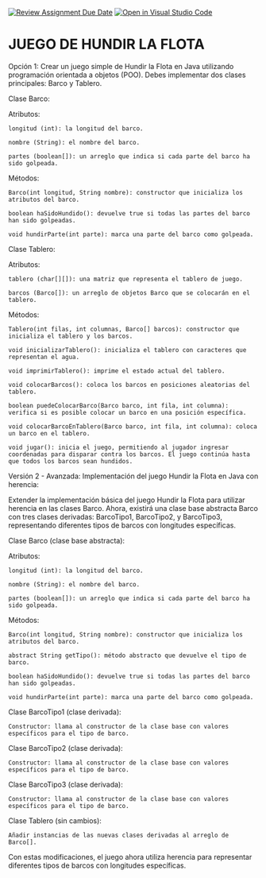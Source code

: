 [![Review Assignment Due Date](https://classroom.github.com/assets/deadline-readme-button-24ddc0f5d75046c5622901739e7c5dd533143b0c8e959d652212380cedb1ea36.svg)](https://classroom.github.com/a/6SoZHdOA)
[![Open in Visual Studio Code](https://classroom.github.com/assets/open-in-vscode-718a45dd9cf7e7f842a935f5ebbe5719a5e09af4491e668f4dbf3b35d5cca122.svg)](https://classroom.github.com/online_ide?assignment_repo_id=13725665&assignment_repo_type=AssignmentRepo)
# JUEGO DE HUNDIR LA FLOTA
Opción 1: Crear un juego simple de Hundir la Flota en Java utilizando programación orientada a objetos (POO). Debes implementar dos clases principales: Barco y Tablero.

Clase Barco:

Atributos:  

	longitud (int): la longitud del barco.  
 
	nombre (String): el nombre del barco.  
 
	partes (boolean[]): un arreglo que indica si cada parte del barco ha sido golpeada.  
 

Métodos:  

	Barco(int longitud, String nombre): constructor que inicializa los atributos del barco.  
 
	boolean haSidoHundido(): devuelve true si todas las partes del barco han sido golpeadas.  
 
	void hundirParte(int parte): marca una parte del barco como golpeada.  
 

Clase Tablero:

Atributos:  

	tablero (char[][]): una matriz que representa el tablero de juego.  
 
	barcos (Barco[]): un arreglo de objetos Barco que se colocarán en el tablero.  
 

Métodos:  

	Tablero(int filas, int columnas, Barco[] barcos): constructor que inicializa el tablero y los barcos.  
 
	void inicializarTablero(): inicializa el tablero con caracteres que representan el agua.  
 
	void imprimirTablero(): imprime el estado actual del tablero.  
 
	void colocarBarcos(): coloca los barcos en posiciones aleatorias del tablero.  
 
	boolean puedeColocarBarco(Barco barco, int fila, int columna): verifica si es posible colocar un barco en una posición específica.  
 
	void colocarBarcoEnTablero(Barco barco, int fila, int columna): coloca un barco en el tablero.  
 
	void jugar(): inicia el juego, permitiendo al jugador ingresar coordenadas para disparar contra los barcos. El juego continúa hasta que todos los barcos sean hundidos.  
 


Versión 2 - Avanzada: Implementación del juego Hundir la Flota en Java con herencia:  


Extender la implementación básica del juego Hundir la Flota para utilizar herencia en las clases Barco. Ahora, existirá una clase base abstracta Barco con tres clases derivadas: BarcoTipo1, BarcoTipo2, y BarcoTipo3, representando diferentes tipos de barcos con longitudes específicas.  


Clase Barco (clase base abstracta):

Atributos:  

	longitud (int): la longitud del barco.  
 
	nombre (String): el nombre del barco.  
 
	partes (boolean[]): un arreglo que indica si cada parte del barco ha sido golpeada.  
 

Métodos:  

	Barco(int longitud, String nombre): constructor que inicializa los atributos del barco.  
 
	abstract String getTipo(): método abstracto que devuelve el tipo de barco.  
 
	boolean haSidoHundido(): devuelve true si todas las partes del barco han sido golpeadas.  
 
	void hundirParte(int parte): marca una parte del barco como golpeada.  
 

Clase BarcoTipo1 (clase derivada):  


	Constructor: llama al constructor de la clase base con valores específicos para el tipo de barco.  
 

Clase BarcoTipo2 (clase derivada):   


	Constructor: llama al constructor de la clase base con valores específicos para el tipo de barco.  
 

Clase BarcoTipo3 (clase derivada):  


	Constructor: llama al constructor de la clase base con valores específicos para el tipo de barco.  
 

Clase Tablero (sin cambios):  


	Añadir instancias de las nuevas clases derivadas al arreglo de Barco[].  
 
Con estas modificaciones, el juego ahora utiliza herencia para representar diferentes tipos de barcos con longitudes específicas.

